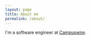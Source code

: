 ```yaml
---
layout: page
title: About me
permalink: /about/
---
```


I'm a software engineer at [Campuswire](https://campuswire.com).
